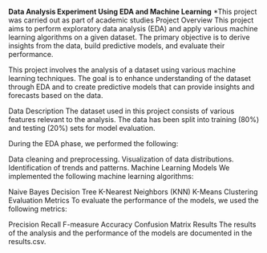 **Data Analysis Experiment Using EDA and Machine Learning**
*This project was carried out as part of academic studies
Project Overview
This project aims to perform exploratory data analysis (EDA) and apply various machine learning algorithms on a given dataset. The primary objective is to derive insights from the data, build predictive models, and evaluate their performance.

This project involves the analysis of a dataset using various machine learning techniques. The goal is to enhance understanding of the dataset through EDA and to create predictive models that can provide insights and forecasts based on the data.

Data Description
The dataset used in this project consists of various features relevant to the analysis. The data has been split into training (80%) and testing (20%) sets for model evaluation.

During the EDA phase, we performed the following:

Data cleaning and preprocessing.
Visualization of data distributions.
Identification of trends and patterns.
Machine Learning Models
We implemented the following machine learning algorithms:

Naive Bayes
Decision Tree
K-Nearest Neighbors (KNN)
K-Means Clustering
Evaluation Metrics
To evaluate the performance of the models, we used the following metrics:

Precision
Recall
F-measure
Accuracy
Confusion Matrix
Results
The results of the analysis and the performance of the models are documented in the results.csv.
